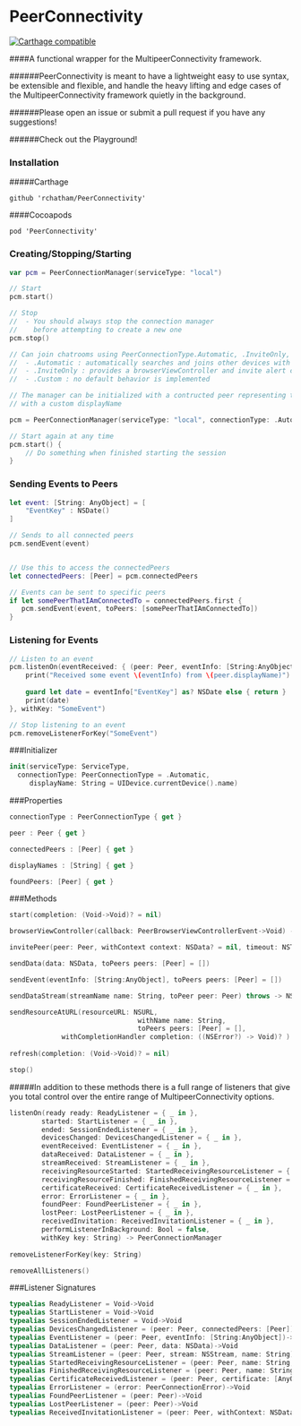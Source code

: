 PeerConnectivity
================

[![Carthage compatible](https://img.shields.io/badge/Carthage-compatible-4BC51D.svg?style=flat)](https://github.com/Carthage/Carthage)

####A functional wrapper for the MultipeerConnectivity framework. 

######PeerConnectivity is meant to have a lightweight easy to use syntax, be extensible and flexible, and handle the heavy lifting and edge cases of the MultipeerConnectivity framework quietly in the background. 

######Please open an issue or submit a pull request if you have any suggestions!

######Check out the Playground!


### Installation

#####Carthage

```
github 'rchatham/PeerConnectivity'
```

####Cocoapods

```
pod 'PeerConnectivity'
```


### Creating/Stopping/Starting

```swift
var pcm = PeerConnectionManager(serviceType: "local")

// Start
pcm.start()

// Stop
//  - You should always stop the connection manager 
//    before attempting to create a new one
pcm.stop()

// Can join chatrooms using PeerConnectionType.Automatic, .InviteOnly, and .Custom
//  - .Automatic : automatically searches and joins other devices with the same service type
//  - .InviteOnly : provides a browserViewController and invite alert controllers
//  - .Custom : no default behavior is implemented

// The manager can be initialized with a contructed peer representing the local user
// with a custom displayName

pcm = PeerConnectionManager(serviceType: "local", connectionType: .Automatic, displayName: "I_AM_KING")

// Start again at any time
pcm.start() {
    // Do something when finished starting the session
}
```

### Sending Events to Peers

```swift
let event: [String: AnyObject] = [
    "EventKey" : NSDate()
]

// Sends to all connected peers
pcm.sendEvent(event)


// Use this to access the connectedPeers
let connectedPeers: [Peer] = pcm.connectedPeers

// Events can be sent to specific peers
if let somePeerThatIAmConnectedTo = connectedPeers.first {
   pcm.sendEvent(event, toPeers: [somePeerThatIAmConnectedTo])
}
```

### Listening for Events

```swift
// Listen to an event
pcm.listenOn(eventReceived: { (peer: Peer, eventInfo: [String:AnyObject]) in
    print("Received some event \(eventInfo) from \(peer.displayName)")
    
    guard let date = eventInfo["EventKey"] as? NSDate else { return }
    print(date)
}, withKey: "SomeEvent")

// Stop listening to an event
pcm.removeListenerForKey("SomeEvent")
```

###Initializer

```swift
init(serviceType: ServiceType, 
  connectionType: PeerConnectionType = .Automatic, 
     displayName: String = UIDevice.currentDevice().name)
```

###Properties

```swift
connectionType : PeerConnectionType { get }

peer : Peer { get }

connectedPeers : [Peer] { get }

displayNames : [String] { get }

foundPeers: [Peer] { get }
```

###Methods

```swift
start(completion: (Void->Void)? = nil)

browserViewController(callback: PeerBrowserViewControllerEvent->Void) -> UIViewController?

invitePeer(peer: Peer, withContext context: NSData? = nil, timeout: NSTimeInterval = 30)

sendData(data: NSData, toPeers peers: [Peer] = [])

sendEvent(eventInfo: [String:AnyObject], toPeers peers: [Peer] = [])

sendDataStream(streamName name: String, toPeer peer: Peer) throws -> NSOutputStream

sendResourceAtURL(resourceURL: NSURL,
                                withName name: String,
                                toPeers peers: [Peer] = [],
             withCompletionHandler completion: ((NSError?) -> Void)? ) -> [Peer:NSProgress?]
             
refresh(completion: (Void->Void)? = nil)

stop()
```

#####In addition to these methods there is a full range of listeners that give you total control over the entire range of MultipeerConnectivity options.

```swift
listenOn(ready ready: ReadyListener = { _ in },
        started: StartListener = { _ in },
        ended: SessionEndedListener = { _ in },
        devicesChanged: DevicesChangedListener = { _ in },
        eventReceived: EventListener = { _ in },
        dataReceived: DataListener = { _ in },
        streamReceived: StreamListener = { _ in },
        receivingResourceStarted: StartedReceivingResourceListener = { _ in },
        receivingResourceFinished: FinishedReceivingResourceListener = { _ in },
        certificateReceived: CertificateReceivedListener = { _ in },
        error: ErrorListener = { _ in },
        foundPeer: FoundPeerListener = { _ in },
        lostPeer: LostPeerListener = { _ in },
        receivedInvitation: ReceivedInvitationListener = { _ in },
        performListenerInBackground: Bool = false,
        withKey key: String) -> PeerConnectionManager
        
removeListenerForKey(key: String)

removeAllListeners()
```

###Listener Signatures

```swift
typealias ReadyListener = Void->Void
typealias StartListener = Void->Void
typealias SessionEndedListener = Void->Void
typealias DevicesChangedListener = (peer: Peer, connectedPeers: [Peer])->Void
typealias EventListener = (peer: Peer, eventInfo: [String:AnyObject])->Void
typealias DataListener = (peer: Peer, data: NSData)->Void
typealias StreamListener = (peer: Peer, stream: NSStream, name: String)->Void
typealias StartedReceivingResourceListener = (peer: Peer, name: String, progress: NSProgress)->Void
typealias FinishedReceivingResourceListener = (peer: Peer, name: String, url: NSURL, error: NSError?)->Void
typealias CertificateReceivedListener = (peer: Peer, certificate: [AnyObject]?, handler: (Bool) -> Void)->Void
typealias ErrorListener = (error: PeerConnectionError)->Void
typealias FoundPeerListener = (peer: Peer)->Void
typealias LostPeerListener = (peer: Peer)->Void
typealias ReceivedInvitationListener = (peer: Peer, withContext: NSData?, invitationHandler: (Bool) -> Void)->Void
```
